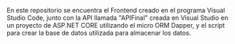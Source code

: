 En este repositorio se encuentra el Frontend creado en el programa Visual Studio Code, junto con la API llamada "APIFinal" creada en Visual Studio en un proyecto de ASP.NET CORE utilizando el micro ORM Dapper, y el script para crear la base de datos utilizada para almacenar los datos.
